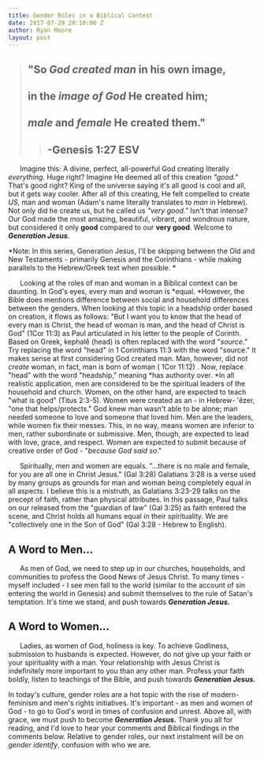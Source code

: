 ```yaml
---
title: Gender Roles in a Biblical Context
date: 2017-07-29 20:10:00 Z
author: Ryan Moore
layout: post
---
```


> ## "So *God created man* in his own image,
>
> ## in the *image of God* He created him;
>
> ## *male* and *female* He created them."
>
> > ## -Genesis 1:27 ESV

&nbsp;&nbsp;&nbsp;&nbsp;&nbsp; Imagine this: A divine, perfect, all-powerful God creating literally *everything*. Huge right? Imagine He deemed all of this creation *"good."* That's good right? King of the universe saying it's all good is cool and all, but it gets way cooler. After all of this creating, He felt compelled to create *US,* man and woman (Adam's name literally translates to *man* in Hebrew). Not only did he create us, but he called us *"very good."* Isn't that intense? Our God made the most amazing, beautiful, vibrant, and wondrous nature, but considered it only **good** compared to our **very good**. Welcome to ***Generation Jesus.***

*Note: In this series, Generation Jesus, I'll be skipping between the Old and New Testaments - primarily Genesis and the Corinthians - while making parallels to the Hebrew/Greek text when possible. *

&nbsp;&nbsp;&nbsp;&nbsp;&nbsp; Looking at the roles of man and woman in a Biblical context can be daunting. In God's eyes, every man and woman is *equal. *However, the Bible does mentions difference between social and household differences between the genders. When looking at this topic in a headship order based on creation, it flows as follows: "But I want you to know that the head of every man is Christ, the head of woman is man, and the head of Christ is God" (1Cor 11:3) as Paul articulated in his letter to the people of Corinth. Based on Greek, kephalḗ (head) is often replaced with the word "*source."* Try replacing the word "head" in 1 Corinthians 11:3 with the word "source." It makes sense at first considering God created man. Man, however, did not *create* woman, in fact, man is born of woman ( 1Cor 11:12) . Now, replace "head" with the word "headship," meaning *has authority over. *In all realistic application, men are considered to be the spiritual leaders of the household and church. Women, on the other hand, are expected to teach "what is good" (Titus 2:3-5). Women were created as an - in Hebrew- ‛êzer, "one that helps/protects." God knew man wasn't able to be alone; man needed someone to love and someone that loved him. Men are the leaders, while women fix their messes. This, in no way, means women are inferior to men, rather subordinate or submissive. Men, though, are expected to lead with love, grace, and respect. Women are expected to submit because of creative order of God - "*because God said so*."

&nbsp;&nbsp;&nbsp;&nbsp;&nbsp; Spiritually, men and women are equals. "...there is no male and female, for you are all one in Christ Jesus." (Gal 3:28) Galatians 3:28 is a verse used by many groups as grounds for man and woman being completely equal in all aspects. I believe this is a mistruth, as Galatians 3:23-29 talks on the precept of faith, rather than physical attributes. In this passage, Paul talks on our released from the "guardian of law" (Gal 3:25) as faith entered the scene, and Christ holds all humans equal in their spirituality. We are "collectively one in the Son of God" (Gal 3:28 - Hebrew to English). 

## A Word to Men...

&nbsp;&nbsp;&nbsp;&nbsp;&nbsp; As men of God, we need to step up in our churches, households, and communities to profess the Good News of Jesus Christ. To many times - myself included - I see men fall to the world (similar to the account of sin entering the world in Genesis) and submit themselves to the rule of Satan's temptation. It's time we stand, and push towards ***Generation Jesus.***

## A Word to Women...

&nbsp;&nbsp;&nbsp;&nbsp;&nbsp; Ladies, as women of God, holiness is key. To achieve Godliness, submission to husbands is expected. However, do not give up your faith or your spirituality with a man. Your relationship with Jesus Christ is indefinitely more important to you than any other man. Profess your faith boldly, listen to teachings of the Bible, and push towards ***Generation Jesus.***

In today's culture, gender roles are a hot topic with the rise of modern-feminism and men's rights initiatives. It's important - as men and women of God - to go to God's word in times of confusion and unrest. Above all, with grace, we must push to become ***Generation Jesus.*** Thank you all for reading, and I'd love to hear your comments and Biblical findings in the comments below. Relative to gender roles, our next instalment will be on *gender identify*, confusion with who we are. 
